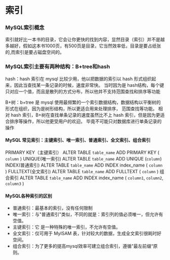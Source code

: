 # 索引

### MySQL索引概念

索引就好比一本书的目录，它会让你更快的找到内容，显然目录（索引）并不是越多越好，假如这本书1000页，有500页是目录，它当然效率低，目录是要占纸张的,而索引是要占磁盘空间的。

### MySQL索引主要有两种结构：B+tree和hash
hash：hash 索引在 mysql 比较少用，他以把数据的索引以 hash 形式组织起来，因此当查找某一条记录的时候，速度非常快。
当时因为是 hash结构，每个键只对应一个值，而且是散列的方式分布，所以他并不支持范围查找和排序等功能

B+树：b+tree 是 mysql 使用最频繁的一个索引数据结构，数据结构以平衡树的形式在组织，因为是树形结构，所以更适合用来处理排序，
范围查找等功能。 相对 hash 索引，B+树在查找单条记录的速度虽然比不上 hash 索引，但是因为更适合排序等操作，所以他更受用户的欢迎。
毕竟不可能只对数据库进行单条记录的操作

#### MySQL 常见索引：主键索引、唯一索引、普通索引、全文索引、组合索引
PRIMARY KEY（主键索引） ALTER TABLE `table_name` ADD PRIMARY KEY ( `column` )
UNIQUE(唯一索引) ALTER TABLE `table_name` ADD UNIQUE (`column`)
INDEX(普通索引) ALTER TABLE `table_name` ADD INDEX index_name ( `column` )
FULLTEXT(全文索引) ALTER TABLE `table_name` ADD FULLTEXT ( `column` )
组合索引 ALTER TABLE `table_name` ADD INDEX index_name ( `column1`, `column2`, `column3` )

#### MySQL各种索引的区别
- 普通索引：最基本的索引，没有任何限制
- 唯一索引：与"普通索引"类似，不同的就是：索引列的值必须唯一，但允许有空值。
- 主键索引：它 是一种特殊的唯一索引，不允许有空值。
- 全文索引：仅可用于 MyISAM 表，针对较大的数据，生成全文索引很耗时好空间。
- 组合索引：为了更多的提高mysql效率可建立组合索引，遵循”最左前缀“原则。